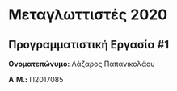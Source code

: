 # Μεταγλωττιστές 2020
## Προγραμματιστική Εργασία #1

**Ονοματεπώνυμο:** Λάζαρος Παπανικολάου

**Α.Μ.:** Π2017085


